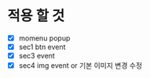 # 적용 할 것 

- [x] momenu popup
- [x] sec1 btn event
- [x] sec3 event 
- [x] sec4 img event or 기본 이미지 변경 수정